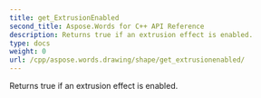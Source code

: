 ```yaml
---
title: get_ExtrusionEnabled
second_title: Aspose.Words for C++ API Reference
description: Returns true if an extrusion effect is enabled. 
type: docs
weight: 0
url: /cpp/aspose.words.drawing/shape/get_extrusionenabled/
---
```


Returns true if an extrusion effect is enabled. 

